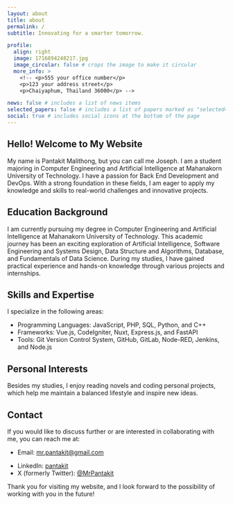 ```yaml
---
layout: about
title: about
permalink: /
subtitle: Innovating for a smarter tomorrow.

profile:
  align: right
  image: 1716894248217.jpg
  image_circular: false # crops the image to make it circular
  more_info: >
    <!-- <p>555 your office number</p>
    <p>123 your address street</p>
    <p>Chaiyaphum, Thailand 36000</p> -->

news: false # includes a list of news items
selected_papers: false # includes a list of papers marked as "selected={true}"
social: true # includes social icons at the bottom of the page
---
```


## Hello! Welcome to My Website

My name is Pantakit Malithong, but you can call me Joseph. I am a student majoring in Computer Engineering and Artificial Intelligence at Mahanakorn University of Technology. I have a passion for Back End Development and DevOps. With a strong foundation in these fields, I am eager to apply my knowledge and skills to real-world challenges and innovative projects.

## Education Background

I am currently pursuing my degree in Computer Engineering and Artificial Intelligence at Mahanakorn University of Technology. This academic journey has been an exciting exploration of Artificial Intelligence, Software Engineering and Systems Design, Data Structure and Algorithms, Database, and Fundamentals of Data Science. During my studies, I have gained practical experience and hands-on knowledge through various projects and internships.

## Skills and Expertise

I specialize in the following areas:

- Programming Languages: JavaScript, PHP, SQL, Python, and C++
- Frameworks: Vue.js, CodeIgniter, Nuxt, Express.js, and FastAPI
- Tools: Git Version Control System, GitHub, GitLab, Node-RED, Jenkins, and Node.js

## Personal Interests

Besides my studies, I enjoy reading novels and coding personal projects, which help me maintain a balanced lifestyle and inspire new ideas.

## Contact

If you would like to discuss further or are interested in collaborating with me, you can reach me at:

- Email: <mr.pantakit@gmail.com>
<!-- - Phone Number: [your phone number] -->
- LinkedIn: [pantakit](https://www.linkedin.com/in/pantakit/)
- X (formerly Twitter): [@MrPantakit](https://x.com/MrPantakit)

Thank you for visiting my website, and I look forward to the possibility of working with you in the future!
